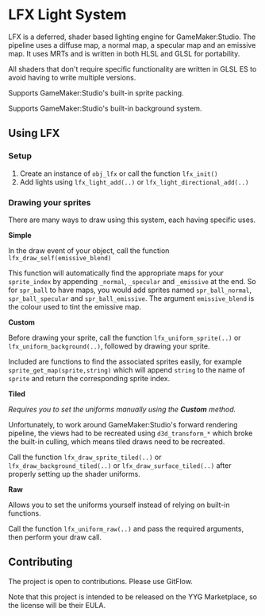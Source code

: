 # LFX Light System

LFX is a deferred, shader based lighting engine for GameMaker:Studio. The pipeline uses a diffuse map, a normal map, a specular map and an emissive map. It uses MRTs and is written in both HLSL and GLSL for portability.

All shaders that don't require specific functionality are written in GLSL ES to avoid having to write multiple versions.

Supports GameMaker:Studio's built-in sprite packing.

Supports GameMaker:Studio's built-in background system.

## Using LFX

### Setup

1. Create an instance of `obj_lfx` or call the function `lfx_init()`
2. Add lights using `lfx_light_add(..)` or `lfx_light_directional_add(..)`

### Drawing your sprites

There are many ways to draw using this system, each having specific uses.

**Simple**

In the draw event of your object, call the function `lfx_draw_self(emissive_blend)`

This function will automatically find the appropriate maps for your `sprite_index` by appending `_normal`, `_specular` and `_emissive` at the end. So for `spr_ball` to have maps, you would add sprites named `spr_ball_normal`, `spr_ball_specular` and `spr_ball_emissive`. The argument `emissive_blend` is the colour used to tint the emissive map.

**Custom**

Before drawing your sprite, call the function `lfx_uniform_sprite(..)` or `lfx_uniform_background(..)`, followed by drawing your sprite.

Included are functions to find the associated sprites easily, for example `sprite_get_map(sprite,string)` which will append `string` to the name of `sprite` and return the corresponding sprite index.

**Tiled**

*Requires you to set the uniforms manually using the __Custom__ method.*

Unfortunately, to work around GameMaker:Studio's forward rendering pipeline, the views had to be recreated using `d3d_transform_*` which broke the built-in culling, which means tiled draws need to be recreated.

Call the function `lfx_draw_sprite_tiled(..)` or `lfx_draw_background_tiled(..)` or `lfx_draw_surface_tiled(..)` after properly setting up the shader uniforms.

**Raw**

Allows you to set the uniforms yourself instead of relying on built-in functions.

Call the function `lfx_uniform_raw(..)` and pass the required arguments, then perform your draw call.

## Contributing

The project is open to contributions. Please use GitFlow.

Note that this project is intended to be released on the YYG Marketplace, so the license will be their EULA.
